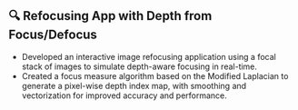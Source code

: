 ## 🔍 Refocusing App with Depth from Focus/Defocus

- Developed an interactive image refocusing application using a focal stack of images to simulate depth-aware focusing in real-time.  
- Created a focus measure algorithm based on the Modified Laplacian to generate a pixel-wise depth index map, with smoothing and vectorization for improved accuracy and performance.
